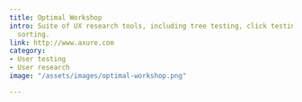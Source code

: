 ```yaml
---
title: Optimal Workshop
intro: Suite of UX research tools, including tree testing, click testing and card
  sorting.
link: http://www.axure.com
category:
- User testing
- User research
image: "/assets/images/optimal-workshop.png"

---
```

